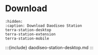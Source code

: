 # Download

```{toctree}
:hidden:
:caption: Download Daodiseo Station
terra-station-desktop
terra-station-extension
terra-station-mobile
```
:::{include} daodiseo-station-desktop.md
:::
